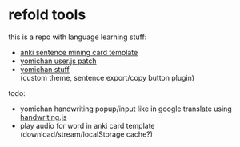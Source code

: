 # refold tools

this is a repo with language learning stuff:

- [anki sentence mining card template](anki-card-template/readme.md)
- [yomichan user.js patch](yomichan/readme.md)  
- [yomichan stuff](yomichan-user/readme.md)  
  (custom theme, sentence export/copy button plugin)

todo:

- yomichan handwriting popup/input like in google translate using
  [handwriting.js](https://github.com/ChenYuHo/handwriting.js)
- play audio for word in anki card template (download/stream/localStorage
  cache?)
